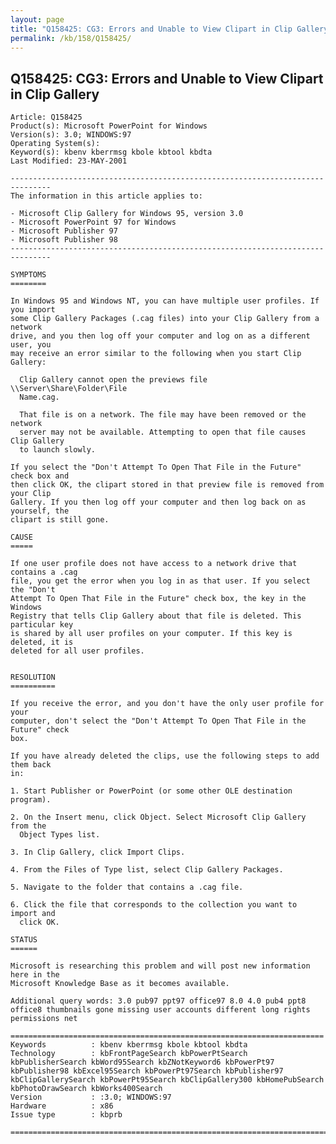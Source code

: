 ```yaml
---
layout: page
title: "Q158425: CG3: Errors and Unable to View Clipart in Clip Gallery"
permalink: /kb/158/Q158425/
---
```


## Q158425: CG3: Errors and Unable to View Clipart in Clip Gallery

	Article: Q158425
	Product(s): Microsoft PowerPoint for Windows
	Version(s): 3.0; WINDOWS:97
	Operating System(s): 
	Keyword(s): kbenv kberrmsg kbole kbtool kbdta
	Last Modified: 23-MAY-2001
	
	-------------------------------------------------------------------------------
	The information in this article applies to:
	
	- Microsoft Clip Gallery for Windows 95, version 3.0 
	- Microsoft PowerPoint 97 for Windows 
	- Microsoft Publisher 97 
	- Microsoft Publisher 98 
	-------------------------------------------------------------------------------
	
	SYMPTOMS
	========
	
	In Windows 95 and Windows NT, you can have multiple user profiles. If you import
	some Clip Gallery Packages (.cag files) into your Clip Gallery from a network
	drive, and you then log off your computer and log on as a different user, you
	may receive an error similar to the following when you start Clip Gallery:
	
	  Clip Gallery cannot open the previews file \\Server\Share\Folder\File
	  Name.cag.
	
	  That file is on a network. The file may have been removed or the network
	  server may not be available. Attempting to open that file causes Clip Gallery
	  to launch slowly.
	
	If you select the "Don't Attempt To Open That File in the Future" check box and
	then click OK, the clipart stored in that preview file is removed from your Clip
	Gallery. If you then log off your computer and then log back on as yourself, the
	clipart is still gone.
	
	CAUSE
	=====
	
	If one user profile does not have access to a network drive that contains a .cag
	file, you get the error when you log in as that user. If you select the "Don't
	Attempt To Open That File in the Future" check box, the key in the Windows
	Registry that tells Clip Gallery about that file is deleted. This particular key
	is shared by all user profiles on your computer. If this key is deleted, it is
	deleted for all user profiles.
	
	
	RESOLUTION
	==========
	
	If you receive the error, and you don't have the only user profile for your
	computer, don't select the "Don't Attempt To Open That File in the Future" check
	box.
	
	If you have already deleted the clips, use the following steps to add them back
	in:
	
	1. Start Publisher or PowerPoint (or some other OLE destination program).
	
	2. On the Insert menu, click Object. Select Microsoft Clip Gallery from the
	  Object Types list.
	
	3. In Clip Gallery, click Import Clips.
	
	4. From the Files of Type list, select Clip Gallery Packages.
	
	5. Navigate to the folder that contains a .cag file.
	
	6. Click the file that corresponds to the collection you want to import and
	  click OK.
	
	STATUS
	======
	
	Microsoft is researching this problem and will post new information here in the
	Microsoft Knowledge Base as it becomes available.
	
	Additional query words: 3.0 pub97 ppt97 office97 8.0 4.0 pub4 ppt8 office8 thumbnails gone missing user accounts different long rights permissions net
	
	======================================================================
	Keywords          : kbenv kberrmsg kbole kbtool kbdta 
	Technology        : kbFrontPageSearch kbPowerPtSearch kbPublisherSearch kbWord95Search kbZNotKeyword6 kbPowerPt97 kbPublisher98 kbExcel95Search kbPowerPt97Search kbPublisher97 kbClipGallerySearch kbPowerPt95Search kbClipGallery300 kbHomePubSearch kbPhotoDrawSearch kbWorks400Search
	Version           : :3.0; WINDOWS:97
	Hardware          : x86
	Issue type        : kbprb
	
	=============================================================================
	
